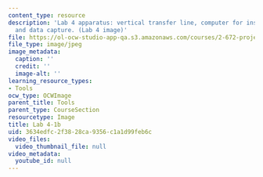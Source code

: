 ```yaml
---
content_type: resource
description: 'Lab 4 apparatus: vertical transfer line, computer for instrumentation
  and data capture. (Lab 4 image)'
file: https://ol-ocw-studio-app-qa.s3.amazonaws.com/courses/2-672-project-laboratory-spring-2009/3634edfc2f3828ca9356c1a1d99feb6c_lab41b.jpg
file_type: image/jpeg
image_metadata:
  caption: ''
  credit: ''
  image-alt: ''
learning_resource_types:
- Tools
ocw_type: OCWImage
parent_title: Tools
parent_type: CourseSection
resourcetype: Image
title: Lab 4-1b
uid: 3634edfc-2f38-28ca-9356-c1a1d99feb6c
video_files:
  video_thumbnail_file: null
video_metadata:
  youtube_id: null
---
```

